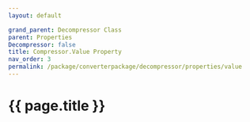 ```yaml
---
layout: default

grand_parent: Decompressor Class
parent: Properties
Decompressor: false
title: Compressor.Value Property
nav_order: 3
permalink: /package/converterpackage/decompressor/properties/value
---
```

# {{ page.title }}
